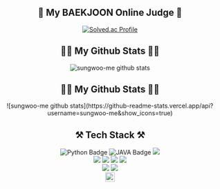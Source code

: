<!-- ## Hi im sungwoo -->

<!-- ## Baekjoon online -->

<div align = center>
  
  <h2> 👯 My BAEKJOON Online Judge 👯 </h2>
  
  [![Solved.ac Profile](http://mazassumnida.wtf/api/v2/generate_badge?boj=awhtjddn1)](https://solved.ac/awhtjddn1/)
  
</div> 

<div align = center>
  
  <h2> 👩‍💻 My Github Stats 👩‍💻</h2>
  
  ![sungwoo-me github stats](https://github-readme-stats.vercel.app/api?username=sungwoo-me&show_icons=true)
  
</div>
</div>


<!-- ## github -->

<div align= "center">
    <h2> 👩‍💻 My Github Stats 👩‍💻</h2>
    ![sungwoo-me github stats](https://github-readme-stats.vercel.app/api?username=sungwoo-me&show_icons=true)
</div>


<!-- ## My Language Stats -->
<!-- 
<div align="center">

  ![Anurag's GitHub stats](https://github-readme-stats.vercel.app/api?username=Sim-mi-gyeong&show_icons=true&theme=radical)

</div>
-->

<!-- 
<div align="center">
    <p class="has-line-data" data-line-start="7" data-line-end="9"><img height="160px" src="https://github-readme-stats.vercel.app/api?username=Sim-mi-gyeong&amp;show_icons=true&amp;theme=material-palenight" alt="Sim-mi-gyeong's GitHub stats" /><img height="160px" src="https://github-readme-streak-stats.herokuapp.com/?user=Sim-mi-gyeong&theme=material-palenight&ring=7E6BC4&currStreakLabel=7E6BC4&fire=C79ECF" /></a></p>
</div>
-->
 
<!--  <div align="center">
  
 [![Top Langs](https://github-readme-stats.vercel.app/api/top-langs/?username=sungwoo-me&layout=compact)](https://github.com/anuraghazra/github-readme-stats)
  
 </div> -->
 
<!-- ## ⚒ Tech Stack ⚒ -->
<div align="center">
    <h2>⚒ Tech Stack ⚒</h2>
    <img src="https://img.shields.io/badge/Python-3776AB?style=flat&amp;logo=Python&amp;logoColor=white" alt="Python Badge"> 
    <img src="https://img.shields.io/badge/JAVA-007396?style=flat&amp;logo=JAVA&amp;logoColor=white" alt="JAVA Badge"> 
    <img src="https://img.shields.io/badge/javascript-F7DF1E?style=for-square&logo=javascript&logoColor=black"> 
    </br>
    <img src="https://img.shields.io/badge/Spring-6DB33F.svg?&style=for-square&logo=Spring&logoColor=white">
    <img src="https://img.shields.io/badge/django-092E20?style=for-square&logo=django&logoColor=white">
    <img src="https://img.shields.io/badge/html5-E34F26?style=for-square&logo=html5&logoColor=white"> 
    <img src="https://img.shields.io/badge/css-1572B6?style=for-square&logo=css3&logoColor=white"> 
    </br>
    <img src="https://img.shields.io/badge/mysql-4479A1?style=for-square&logo=mysql&logoColor=white"> 
    <img src="https://img.shields.io/badge/mongoDB-47A248?style=for-square&logo=MongoDB&logoColor=white"/>
    </br>
    <img height="22px" src="https://img.shields.io/badge/Tensorflow-FF6F00?style=flat&amp;logo=Tensorflow&amp;logoColor=white" alt="Tensorflow Badge">
</div>


<!--
**sungwoo-me/sungwoo-me** is a ✨ _special_ ✨ repository because its `README.md` (this file) appears on your GitHub profile.

Here are some ideas to get you started:

- 🔭 I’m currently working on ...
- 🌱 I’m currently learning ...
- 👯 I’m looking to collaborate on ...
- 🤔 I’m looking for help with ...
- 💬 Ask me about ...
- 📫 How to reach me: ...
- 😄 Pronouns: ...
- ⚡ Fun fact: ...
-->
